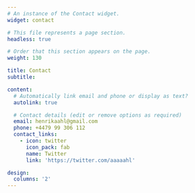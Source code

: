 ```yaml
---
# An instance of the Contact widget.
widget: contact

# This file represents a page section.
headless: true

# Order that this section appears on the page.
weight: 130

title: Contact
subtitle:

content:
  # Automatically link email and phone or display as text?
  autolink: true

  # Contact details (edit or remove options as required)
  email: henrikaahl@gmail.com
  phone: +4479 99 306 112
  contact_links:
    - icon: twitter
      icon_pack: fab
      name: Twitter
      link: 'https://twitter.com/aaaaahl'

design:
  columns: '2'
---
```

